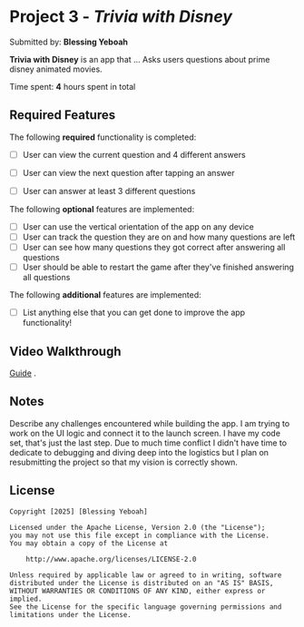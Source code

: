 # Project 3 - *Trivia with Disney*

Submitted by: **Blessing Yeboah**

**Trivia with Disney** is an app that ... Asks users questions about prime disney animated movies. 

Time spent: **4** hours spent in total

## Required Features

The following **required** functionality is completed:

- [ ] User can view the current question and 4 different answers
- [ ] User can view the next question after tapping an answer
- [ ] User can answer at least 3 different questions


The following **optional** features are implemented:

- [ ] User can use the vertical orientation of the app on any device
- [ ] User can track the question they are on and how many questions are left
- [ ] User can see how many questions they got correct after answering all questions
- [ ] User should be able to restart the game after they've finished answering all questions

The following **additional** features are implemented:

- [ ] List anything else that you can get done to improve the app functionality!

## Video Walkthrough



[Guide](https://youtube.com/shorts/j6m1TNPbMAU?feature=share) .

## Notes

Describe any challenges encountered while building the app.
I am trying to work on the UI logic and connect it to the launch screen. I have my code set, that's just the last step. 
Due to much time conflict I didn't have time to dedicate to debugging and diving deep into the logistics but I plan on resubmitting the project so that my vision is correctly shown.

## License

    Copyright [2025] [Blessing Yeboah]

    Licensed under the Apache License, Version 2.0 (the "License");
    you may not use this file except in compliance with the License.
    You may obtain a copy of the License at

        http://www.apache.org/licenses/LICENSE-2.0

    Unless required by applicable law or agreed to in writing, software
    distributed under the License is distributed on an "AS IS" BASIS,
    WITHOUT WARRANTIES OR CONDITIONS OF ANY KIND, either express or implied.
    See the License for the specific language governing permissions and
    limitations under the License.
